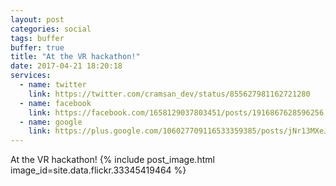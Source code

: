 ```yaml
---
layout: post
categories: social
tags: buffer
buffer: true
title: "At the VR hackathon!"
date: 2017-04-21 18:20:18
services: 
  - name: twitter
    link: https://twitter.com/cramsan_dev/status/855627981162721280
  - name: facebook
    link: https://facebook.com/1658129037803451/posts/1916867628596256
  - name: google
    link: https://plus.google.com/106027709116533359385/posts/jNr13MXeJnV
---
```

At the VR hackathon!
{% include post_image.html image_id=site.data.flickr.33345419464 %}
